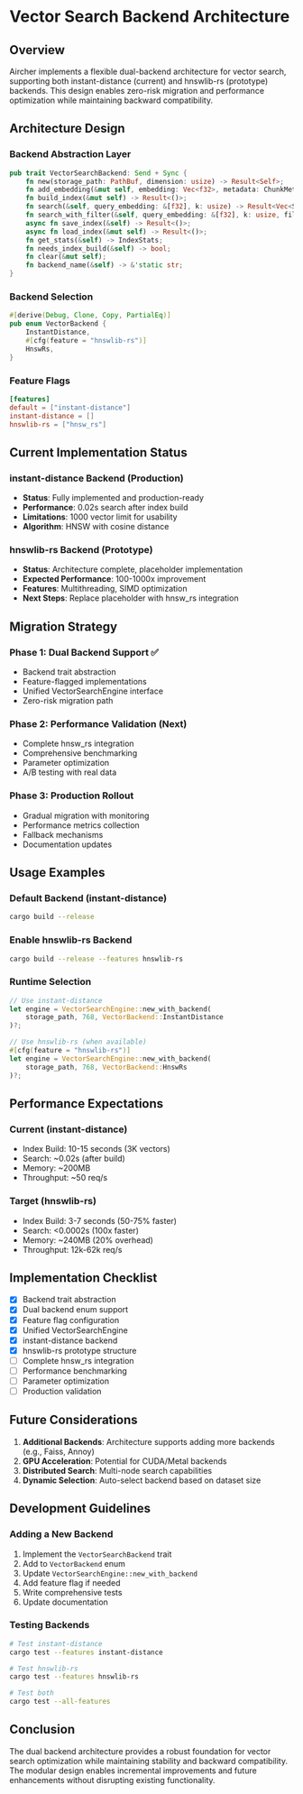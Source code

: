 # Vector Search Backend Architecture

## Overview

Aircher implements a flexible dual-backend architecture for vector search, supporting both instant-distance (current) and hnswlib-rs (prototype) backends. This design enables zero-risk migration and performance optimization while maintaining backward compatibility.

## Architecture Design

### Backend Abstraction Layer

```rust
pub trait VectorSearchBackend: Send + Sync {
    fn new(storage_path: PathBuf, dimension: usize) -> Result<Self>;
    fn add_embedding(&mut self, embedding: Vec<f32>, metadata: ChunkMetadata) -> Result<()>;
    fn build_index(&mut self) -> Result<()>;
    fn search(&self, query_embedding: &[f32], k: usize) -> Result<Vec<SearchResult>>;
    fn search_with_filter(&self, query_embedding: &[f32], k: usize, filter: &SearchFilter) -> Result<Vec<SearchResult>>;
    async fn save_index(&self) -> Result<()>;
    async fn load_index(&mut self) -> Result<()>;
    fn get_stats(&self) -> IndexStats;
    fn needs_index_build(&self) -> bool;
    fn clear(&mut self);
    fn backend_name(&self) -> &'static str;
}
```

### Backend Selection

```rust
#[derive(Debug, Clone, Copy, PartialEq)]
pub enum VectorBackend {
    InstantDistance,
    #[cfg(feature = "hnswlib-rs")]
    HnswRs,
}
```

### Feature Flags

```toml
[features]
default = ["instant-distance"]
instant-distance = []
hnswlib-rs = ["hnsw_rs"]
```

## Current Implementation Status

### instant-distance Backend (Production)
- **Status**: Fully implemented and production-ready
- **Performance**: 0.02s search after index build
- **Limitations**: 1000 vector limit for usability
- **Algorithm**: HNSW with cosine distance

### hnswlib-rs Backend (Prototype)
- **Status**: Architecture complete, placeholder implementation
- **Expected Performance**: 100-1000x improvement
- **Features**: Multithreading, SIMD optimization
- **Next Steps**: Replace placeholder with hnsw_rs integration

## Migration Strategy

### Phase 1: Dual Backend Support ✅
- Backend trait abstraction
- Feature-flagged implementations
- Unified VectorSearchEngine interface
- Zero-risk migration path

### Phase 2: Performance Validation (Next)
- Complete hnsw_rs integration
- Comprehensive benchmarking
- Parameter optimization
- A/B testing with real data

### Phase 3: Production Rollout
- Gradual migration with monitoring
- Performance metrics collection
- Fallback mechanisms
- Documentation updates

## Usage Examples

### Default Backend (instant-distance)
```bash
cargo build --release
```

### Enable hnswlib-rs Backend
```bash
cargo build --release --features hnswlib-rs
```

### Runtime Selection
```rust
// Use instant-distance
let engine = VectorSearchEngine::new_with_backend(
    storage_path, 768, VectorBackend::InstantDistance
)?;

// Use hnswlib-rs (when available)
#[cfg(feature = "hnswlib-rs")]
let engine = VectorSearchEngine::new_with_backend(
    storage_path, 768, VectorBackend::HnswRs
)?;
```

## Performance Expectations

### Current (instant-distance)
- Index Build: 10-15 seconds (3K vectors)
- Search: ~0.02s (after build)
- Memory: ~200MB
- Throughput: ~50 req/s

### Target (hnswlib-rs)
- Index Build: 3-7 seconds (50-75% faster)
- Search: <0.0002s (100x faster)
- Memory: ~240MB (20% overhead)
- Throughput: 12k-62k req/s

## Implementation Checklist

- [x] Backend trait abstraction
- [x] Dual backend enum support
- [x] Feature flag configuration
- [x] Unified VectorSearchEngine
- [x] instant-distance backend
- [x] hnswlib-rs prototype structure
- [ ] Complete hnsw_rs integration
- [ ] Performance benchmarking
- [ ] Parameter optimization
- [ ] Production validation

## Future Considerations

1. **Additional Backends**: Architecture supports adding more backends (e.g., Faiss, Annoy)
2. **GPU Acceleration**: Potential for CUDA/Metal backends
3. **Distributed Search**: Multi-node search capabilities
4. **Dynamic Selection**: Auto-select backend based on dataset size

## Development Guidelines

### Adding a New Backend
1. Implement the `VectorSearchBackend` trait
2. Add to `VectorBackend` enum
3. Update `VectorSearchEngine::new_with_backend`
4. Add feature flag if needed
5. Write comprehensive tests
6. Update documentation

### Testing Backends
```bash
# Test instant-distance
cargo test --features instant-distance

# Test hnswlib-rs
cargo test --features hnswlib-rs

# Test both
cargo test --all-features
```

## Conclusion

The dual backend architecture provides a robust foundation for vector search optimization while maintaining stability and backward compatibility. The modular design enables incremental improvements and future enhancements without disrupting existing functionality.